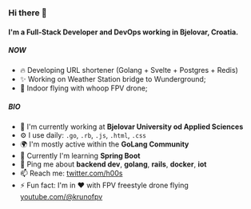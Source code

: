 ### Hi there 👋

#### I'm a Full-Stack Developer and DevOps working in Bjelovar, Croatia.

##### NOW

- 🔥 Developing URL shortener (Golang + Svelte + Postgres + Redis)
- ✨ Working on Weather Station bridge to Wunderground;
- 🚁 Indoor flying with whoop FPV drone;

##### BIO

- 🏢 I'm currently working at **Bjelovar University od Applied Sciences**
- ⚙️ I use daily: `.go`, `.rb`, `.js`, `.html`, `.css`
- 🌍 I'm mostly active within the **GoLang Community**
- 🌱 Currently I'm learning **Spring Boot**
- 💬 Ping me about **backend dev**, **golang**, **rails**, **docker**, **iot**
- 📫 Reach me: [twitter.com/h00s](https://twitter.com/h00s)
- ⚡️ Fun fact: I'm in ❤️ with FPV freestyle drone flying [youtube.com/@krunofpv](https://youtube.com/@krunofpv)
